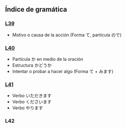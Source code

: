 Índice de gramática
--------------------

### [L39](https://github.com/manutero/Japanese/tree/master/A2-2/Gramatica/L39.md)

  - Motivo o causa de la acción (Forma て, partícula ので)

### [L40](https://github.com/manutero/Japanese/tree/master/A2-2/Gramatica/L40.md)

  - Partícula か en medio de la oración
  - Estructura かどうか
  - Intentar o probar a hacer algo (Forma て + みます)

### [L41](https://github.com/manutero/Japanese/tree/master/A2-2/Gramatica/L41.md)

  - Verbo いただきます
  - Verbo くださいます
  - Verbo やります

### L42
